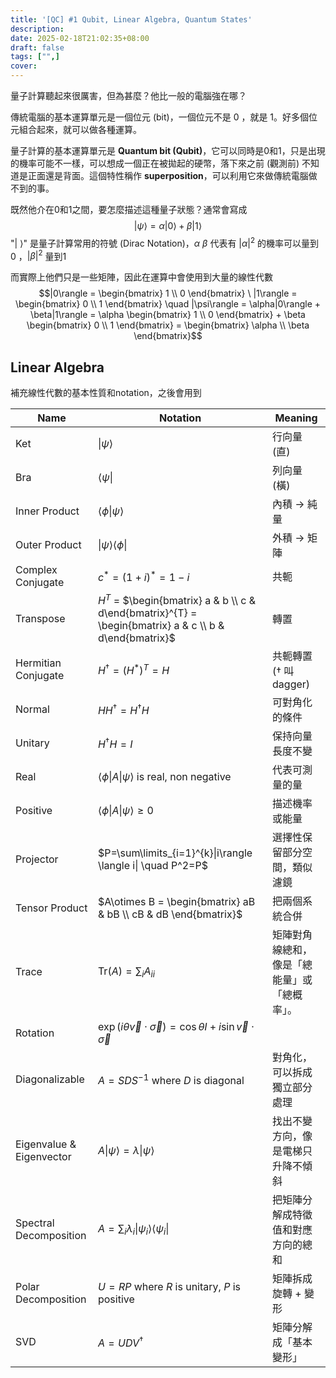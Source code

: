 ```yaml
---
title: '[QC] #1 Qubit, Linear Algebra, Quantum States'
description:
date: 2025-02-18T21:02:35+08:00
draft: false
tags: ["",]
cover:
---
```


量子計算聽起來很厲害，但為甚麼？他比一般的電腦強在哪？

傳統電腦的基本運算單元是一個位元 (bit)，一個位元不是 0 ，就是 1。好多個位元組合起來，就可以做各種運算。

量子計算的基本運算單元是 **Quantum bit (Qubit)**，它可以同時是0和1，只是出現的機率可能不一樣，可以想成一個正在被拋起的硬幣，落下來之前 (觀測前) 不知道是正面還是背面。這個特性稱作 **superposition**，可以利用它來做傳統電腦做不到的事。

既然他介在0和1之間，要怎麼描述這種量子狀態？通常會寫成
$$|\psi\rangle = \alpha|0\rangle + \beta|1\rangle$$
"$| \ \rangle$" 是量子計算常用的符號 (Dirac Notation)，$\alpha\ \beta$ 代表有 $|\alpha|^{2}$ 的機率可以量到 0 ，$|\beta|^{2}$ 量到1

而實際上他們只是一些矩陣，因此在運算中會使用到大量的線性代數
$$|0\rangle = \begin{bmatrix} 1 \\ 0 \end{bmatrix} \ |1\rangle = \begin{bmatrix} 0 \\ 1 \end{bmatrix} \quad |\psi\rangle = \alpha|0\rangle + \beta|1\rangle = \alpha \begin{bmatrix} 1 \\ 0 \end{bmatrix} + \beta \begin{bmatrix} 0 \\ 1 \end{bmatrix} = \begin{bmatrix} \alpha \\ \beta \end{bmatrix}$$

## Linear Algebra
補充線性代數的基本性質和notation，之後會用到

| Name                     | Notation                                                                                                                                                               | Meaning                   |
| ------------------------ | ---------------------------------------------------------------------------------------------------------------------------------------------------------------------- | ------------------------- |
| Ket                      | $\| \psi\rangle$                                                                                                                                                       | 行向量 (直)                   |
| Bra                      | $\langle\psi\|$                                                                                                                                                        | 列向量 (橫)                   |
| Inner Product            | $\langle\phi \| \psi \rangle$                                                                                                                                          | 內積 → 純量                   |
| Outer Product            | $\|\psi\rangle \langle \phi\|$                                                                                                                                         | 外積 → 矩陣                   |
| Complex Conjugate        | $c^*=(1+i)^*=1-i$                                                                                                                                                      | 共軛                        |
| Transpose                | $H^T$ = $\begin{bmatrix} a & b \\ c & d\end{bmatrix}^{T} = \begin{bmatrix} a & c \\ b & d\end{bmatrix}$                                                                | 轉置                        |
| Hermitian Conjugate      | $H^\dagger=(H^{*})^{T} = H$                                                                                                                                            | 共軛轉置 ($\dagger$ 叫 dagger) |
| Normal                   | $HH^\dagger=H^{\dagger}H$                                                                                                                                              | 可對角化的條件                   |
| Unitary                  | $H^\dagger H = I$                                                                                                                                                      | 保持向量長度不變                  |
| Real                     | $\langle\phi \|A \|\psi \rangle$ is real, non negative                                                                                                                 | 代表可測量的量                   |
| Positive                 | $\langle\phi \|A \|\psi \rangle \ge 0$                                                                                                                                 | 描述機率或能量                   |
| Projector                | $P=\sum\limits_{i=1}^{k}\|i\rangle \langle i\| \quad P^2=P$                                                                                                            | 選擇性保留部分空間，類似濾鏡            |
| Tensor Product           | $A\otimes B = \begin{bmatrix} aB & bB \\ cB & dB \end{bmatrix}$ | 把兩個系統合併                   |
| Trace                    | $\text{Tr}(A) = \sum_i A_{ii}$                                                                                                                                         | 矩陣對角線總和，像是「總能量」或「總概率」。    |
| Rotation                 | $\exp(i\theta \vec v \cdot \vec \sigma)=\cos \theta I + i \sin \vec v \cdot \vec \sigma$                                                                               |                           |
| Diagonalizable           | $A = SDS^{-1}$ where $D$ is diagonal                                                                                                                                   | 對角化，可以拆成獨立部分處理            |
| Eigenvalue & Eigenvector | $A\|\psi\rangle = \lambda\|\psi\rangle$                                                                                                                                | 找出不變方向，像是電梯只升降不傾斜         |
| Spectral Decomposition   | $A = \sum_i \lambda_i \|\psi_i\rangle\langle\psi_i\|$                                                                                                                  | 把矩陣分解成特徵值和對應方向的總和         |
| Polar Decomposition      | $U = RP$ where $R$ is unitary, $P$ is positive                                                                                                                         | 矩陣拆成旋轉 + 變形               |
| SVD                      | $A = UDV^\dagger$                                                                                                                                                      | 矩陣分解成「基本變形」               |


